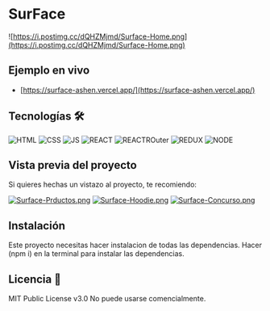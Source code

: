 # SurFace
![https://i.postimg.cc/dQHZMjmd/Surface-Home.png](https://i.postimg.cc/dQHZMjmd/Surface-Home.png)

## Ejemplo en vivo
- [https://surface-ashen.vercel.app/](https://surface-ashen.vercel.app/)

## Tecnologías 🛠
<!-- Sacdo de: https://github.com/alexandresanlim/Badges4-README.md-Profile -->
![HTML](https://img.shields.io/badge/HTML5-E34F26?style=for-the-badge&logo=html5&logoColor=whit)
![CSS](https://img.shields.io/badge/CSS3-1572B6?style=for-the-badge&logo=css3&logoColor=white)
![JS](https://img.shields.io/badge/JavaScript-F7DF1E?style=for-the-badge&logo=javascript&logoColor=black)
![REACT](https://img.shields.io/badge/React-20232A?style=for-the-badge&logo=react&logoColor=61DAFB)
![REACTROuter](https://img.shields.io/badge/React_Router-CA4245?style=for-the-badge&logo=react-router&logoColor=white)
![REDUX](https://img.shields.io/badge/Redux-593D88?style=for-the-badge&logo=redux&logoColor=white)
![NODE](https://img.shields.io/badge/Node.js-339933?style=for-the-badge&logo=nodedotjs&logoColor=whit)

## Vista previa del proyecto
Si quieres hechas un vistazo al proyecto, te recomiendo:

[![Surface-Prductos.png](https://i.postimg.cc/LhFnyNLZ/Surface-Prductos.png)](https://postimg.cc/7JXHh1Bx)
[![Surface-Hoodie.png](https://i.postimg.cc/qvkscxr5/Surface-Hoodie.png)](https://postimg.cc/SJvYk8J6)
[![Surface-Concurso.png](https://i.postimg.cc/527CBcnX/Surface-Concurso.png)](https://postimg.cc/9D902k32)

## Instalación 
Este proyecto necesitas hacer instalacion de todas las dependencias. Hacer (npm i) en la terminal para instalar las dependencias.
  
## Licencia 📄
MIT Public License v3.0
No puede usarse comencialmente.
